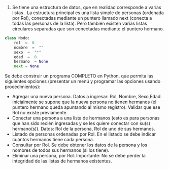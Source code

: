 1.	Se tiene una estructura de datos, que en realidad corresponde a varias listas .
La estructura principal es una lista simple de personas (ordenada por Rol),
conectadas mediante un puntero llamado next (conecta a todas las personas de la lista).
Pero también existen varias listas circulares separadas que son conectadas mediante el puntero hermano.
```python
class Nodo:
    rol  =  0
    nombre  =  ""
    sexo  =  "*"
    edad  =  0
    hermano  = None
    next = None
```
Se debe construir un programa COMPLETO en Python, que permita las siguientes opciones (presentar un menú y programar las
opciones usando procedimientos):
-	Agregar una nueva persona. Datos a ingresar: Rol, Nombre, Sexo,Edad.
    Inicialmente se supone que la nueva persona no tienen hermanos (el puntero hermano queda apuntando al mismo registro).
    Validar que ese Rol no existe previamente.
-	Conectar una persona a una lista de hermanos (esto es para personas que han sido recién
    ingresadas y se les quiere conectar con su(s) hermano(s)). Datos: Rol de la persona, Rol de uno de sus hermanos.
-	Listado de personas ordenadas por Rol. En el listado se debe indicar cuántos hermanos tiene cada persona.
-	Consultar por Rol. Se debe obtener los datos de la persona y los nombres de todos sus hermanos (si los tiene).
-	Eliminar una persona, por Rol. Importante: No se debe perder la integridad de las listas de hermanos existentes.
